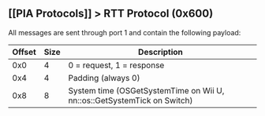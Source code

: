 [[PIA Protocols]] > RTT Protocol (0x600)
---

All messages are sent through port 1 and contain the following payload:

| Offset | Size | Description |
| --- | --- | --- |
| 0x0 | 4 | 0 = request, 1 = response |
| 0x4 | 4 | Padding (always 0) |
| 0x8 | 8 | System time (OSGetSystemTime on Wii U, nn::os::GetSystemTick on Switch) |

